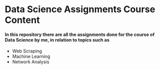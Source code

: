 # Data Science Assignments Course Content

#### In this repository there are all the assignments done for the course of Data Science by me, in relation to topics such as
- Web Scraping
- Machine Learning
- Network Analysis
